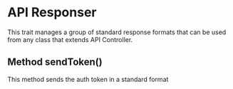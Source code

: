 # API Responser

This trait manages a group of standard response formats that can be used from any class that extends API Controller.

## Method sendToken()

This method sends the auth token in a standard format

